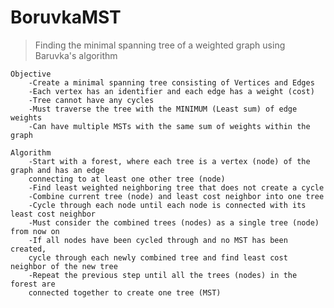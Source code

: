 # BoruvkaMST
>Finding the minimal spanning tree of a weighted graph using Baruvka's algorithm 

    Objective
        -Create a minimal spanning tree consisting of Vertices and Edges
        -Each vertex has an identifier and each edge has a weight (cost)
        -Tree cannot have any cycles
        -Must traverse the tree with the MINIMUM (Least sum) of edge weights
        -Can have multiple MSTs with the same sum of weights within the graph

    Algorithm
        -Start with a forest, where each tree is a vertex (node) of the graph and has an edge
        connecting to at least one other tree (node)
        -Find least weighted neighboring tree that does not create a cycle
        -Combine current tree (node) and least cost neighbor into one tree
        -Cycle through each node until each node is connected with its least cost neighbor
        -Must consider the combined trees (nodes) as a single tree (node) from now on
        -If all nodes have been cycled through and no MST has been created,
        cycle through each newly combined tree and find least cost neighbor of the new tree
        -Repeat the previous step until all the trees (nodes) in the forest are
        connected together to create one tree (MST)
